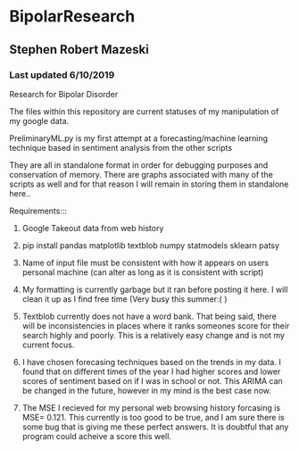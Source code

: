 # BipolarResearch
## Stephen Robert Mazeski
### Last updated 6/10/2019


Research for Bipolar Disorder

The files within this repository are current statuses of my manipulation of my google data.

PreliminaryML.py is my first attempt at a forecasting/machine learning technique based in sentiment analysis from the other scripts

They are all in standalone format in order for debugging purposes and conservation of memory. There are graphs associated with many of the scripts as well and for that reason I will remain in storing them in standalone here..

Requirements:::

1) Google Takeout data from web history

2) pip install 
    pandas
    matplotlib
    textblob
    numpy
    statmodels
    sklearn
    patsy
    
3) Name of input file must be consistent with how it appears on users personal machine (can alter as long as it is consistent with script)

4) My formatting is currently garbage but it ran before posting it here. I will clean it up as I find free time (Very busy this summer:( )

5) Textblob currently does not have a word bank. That being said, there will be inconsistencies in places where it ranks someones score for their search highly and poorly. This is a relatively easy change and is not my current focus.

6) I have chosen forecasing techniques based on the trends in my data. I found that on different times of the year I had higher scores and lower scores of sentiment based on if I was in school or not. This ARIMA can be changed in the future, however in my mind is the best case now.

6) The MSE I recieved for my personal web browsing history forcasing is MSE= 0.121. This currently is too good to be true, and I am sure there is some bug that is giving me these perfect answers. It is doubtful that any program could acheive a score this well.

